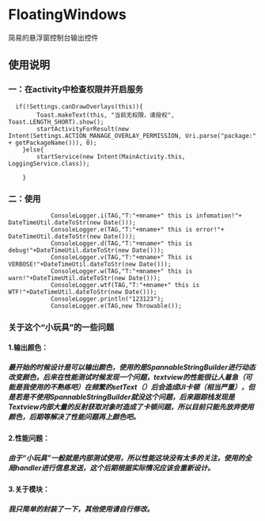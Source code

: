# FloatingWindows
简易的悬浮窗控制台输出控件

## 使用说明
### 一：在activity中检查权限并开启服务
   
      if(!Settings.canDrawOverlays(this)){
            Toast.makeText(this, "当前无权限，请授权", Toast.LENGTH_SHORT).show();
            startActivityForResult(new Intent(Settings.ACTION_MANAGE_OVERLAY_PERMISSION, Uri.parse("package:" + getPackageName())), 0);
        }else{
            startService(new Intent(MainActivity.this, LoggingService.class));

        }
### 二：使用
                ConsoleLogger.i(TAG,"T:"+mname+" this is infomation!"+ DateTimeUtil.dateToStr(new Date()));
                ConsoleLogger.e(TAG,"T:"+mname+" this is error!"+ DateTimeUtil.dateToStr(new Date()));
                ConsoleLogger.d(TAG,"T:"+mname+" this is debug!"+DateTimeUtil.dateToStr(new Date()));
                ConsoleLogger.v(TAG,"T:"+mname+" This is VERBOSE!"+DateTimeUtil.dateToStr(new Date()));
                ConsoleLogger.w(TAG,"T:"+mname+" this is warn!"+DateTimeUtil.dateToStr(new Date()));
                ConsoleLogger.wtf(TAG,"T:"+mname+" this is WTF!"+DateTimeUtil.dateToStr(new Date()));
                ConsoleLogger.println("123123");
                ConsoleLogger.e(TAG,new Throwable());
                
### 关于这个“小玩具”的一些问题
####    1.输出颜色：
#####       最开始的时候设计是可以输出颜色，使用的是SpannableStringBuilder进行动态改变颜色，后来在性能测试时候发现一个问题，textview的性能很让人着急（可能是我使用的不熟练吧）在频繁的setText（）后会造成UI卡顿（相当严重），但是若是不使用SpannableStringBuilder就没这个问题，后来跟踪栈发现是Textview内部大量的反射获取对象时造成了卡顿问题，所以目前只能先放弃使用颜色，后期等解决了性能问题再上颜色吧。

####    2.性能问题：
#####       由于“小玩具”一般就是内部测试使用，所以性能这块没有太多的关注，使用的全局handler进行信息发送，这个后期根据实际情况应该会重新设计。
            
####    3.关于模块：
#####       我只简单的封装了一下，其他使用请自行修改。
    


